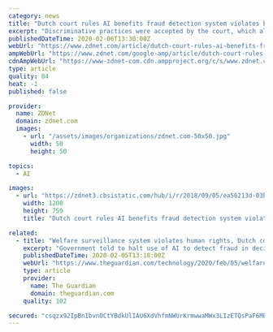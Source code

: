 ```yaml
---
category: news
title: "Dutch court rules AI benefits fraud detection system violates EU human rights"
excerpt: "Discriminative practices were accepted by the court, which also raised concerns over the tool's insufficient privacy safeguards and a lack of transparency. CNET: Clearview AI hit with cease-and-desist from Google, Facebook over facial recognition collection Alston applauded the decision, commenting: \"By applying universal human rights ..."
publishedDateTime: 2020-02-06T13:30:00Z
webUrl: "https://www.zdnet.com/article/dutch-court-rules-ai-benefits-fraud-detection-system-violates-eu-human-rights/"
ampWebUrl: "https://www.zdnet.com/google-amp/article/dutch-court-rules-ai-benefits-fraud-detection-system-violates-eu-human-rights/"
cdnAmpWebUrl: "https://www-zdnet-com.cdn.ampproject.org/c/s/www.zdnet.com/google-amp/article/dutch-court-rules-ai-benefits-fraud-detection-system-violates-eu-human-rights/"
type: article
quality: 84
heat: -1
published: false

provider:
  name: ZDNet
  domain: zdnet.com
  images:
    - url: "/assets/images/organizations/zdnet.com-50x50.jpg"
      width: 50
      height: 50

topics:
  - AI

images:
  - url: "https://zdnet3.cbsistatic.com/hub/i/r/2018/09/05/ea56213d-03b9-4e1c-add4-dd9d8659e133/resize/1200x900/0921563461aa76e305ea6d4224c2109d/screen-shot-2018-09-05-at-19-43-25.png"
    width: 1200
    height: 759
    title: "Dutch court rules AI benefits fraud detection system violates EU human rights"

related:
  - title: "Welfare surveillance system violates human rights, Dutch court rules"
    excerpt: "Government told to halt use of AI to detect fraud in decision hailed by privacy campaigners"
    publishedDateTime: 2020-02-05T13:18:00Z
    webUrl: "https://www.theguardian.com/technology/2020/feb/05/welfare-surveillance-system-violates-human-rights-dutch-court-rules"
    type: article
    provider:
      name: The Guardian
      domain: theguardian.com
    quality: 102

secured: "csqzx92IpBnIbvnOCtYBdkUlIAU6XdVhfmNWUrKrmwwaMWx3LIzETQsPaF6MBR2tOW5/ZbLBWILh13wLlgqYRMLDvjTjVFU2pnQptRHTt6GmLNVWPhWgqBcj122NgDeA26kiSNu/baqwqgcS6Kh6A3rIXoUDuiPuvWinXt47TV69tOz75olOXPEurRQrPRE8/o0FyP/6JP2NwtA0fNgexWRoGreqGvyquS7K3wPZXmvG+d/+EmbOx9S5uvMsbgNi5olhcDvWAGZgnX9LKo60I2Sk5eBJJclAVTqjj1V5/8yO/1bCjrBIs/9F4s1avEwN;6ESboEe2KpCZhUtocnsp6A=="
---
```


